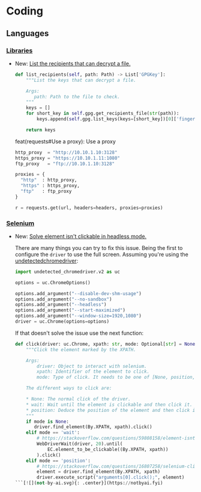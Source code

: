 # Coding

## Languages

### [Libraries](python_gnupg.md)

* New: [List the recipients that can decrypt a file.](python_gnupg.md#list-the-recipients-that-can-decrypt-a-file)

    ```python
    def list_recipients(self, path: Path) -> List['GPGKey']:
        """List the keys that can decrypt a file.
    
        Args:
           path: Path to the file to check.
        """
        keys = []
        for short_key in self.gpg.get_recipients_file(str(path)):
            keys.append(self.gpg.list_keys(keys=[short_key])[0]['fingerprint'])
    
        return keys
    ```
    feat(requests#Use a proxy): Use a proxy
    
    ```python
    http_proxy  = "http://10.10.1.10:3128"
    https_proxy = "https://10.10.1.11:1080"
    ftp_proxy   = "ftp://10.10.1.10:3128"
    
    proxies = {
      "http"  : http_proxy,
      "https" : https_proxy,
      "ftp"   : ftp_proxy
    }
    
    r = requests.get(url, headers=headers, proxies=proxies)
    ```

### [Selenium](selenium.md)

* New: [Solve element isn't clickable in headless mode.](selenium.md#solve-element-isn't-clickable-in-headless-mode)

    There are many things you can try to fix this issue. Being the first to configure the `driver` to use the full screen. Assuming you're using the [undetectedchromedriver](#use-undetected-chromedriver):
    
    ```python
    import undetected_chromedriver.v2 as uc
    
    options = uc.ChromeOptions()
    
    options.add_argument("--disable-dev-shm-usage")
    options.add_argument("--no-sandbox")
    options.add_argument("--headless")
    options.add_argument("--start-maximized")
    options.add_argument("--window-size=1920,1080")
    driver = uc.Chrome(options=options)
    ```
    
    If that doesn't solve the issue use the next function:
    
    ```python
    def click(driver: uc.Chrome, xpath: str, mode: Optional[str] = None) -> None:
        """Click the element marked by the XPATH.
    
        Args:
            driver: Object to interact with selenium.
            xpath: Identifier of the element to click.
            mode: Type of click. It needs to be one of [None, position, wait]
    
        The different ways to click are:
    
        * None: The normal click of the driver.
        * wait: Wait until the element is clickable and then click it.
        * position: Deduce the position of the element and then click it with a javascript script.
        """
        if mode is None:
           driver.find_element(By.XPATH, xpath).click()
        elif mode == 'wait':
            # https://stackoverflow.com/questions/59808158/element-isnt-clickable-in-headless-mode
            WebDriverWait(driver, 20).until(
                EC.element_to_be_clickable((By.XPATH, xpath))
            ).click()
        elif mode == 'position':
            # https://stackoverflow.com/questions/16807258/selenium-click-at-certain-position
            element = driver.find_element(By.XPATH, xpath)
            driver.execute_script("arguments[0].click();", element)
    ```[![](not-by-ai.svg){: .center}](https://notbyai.fyi)
